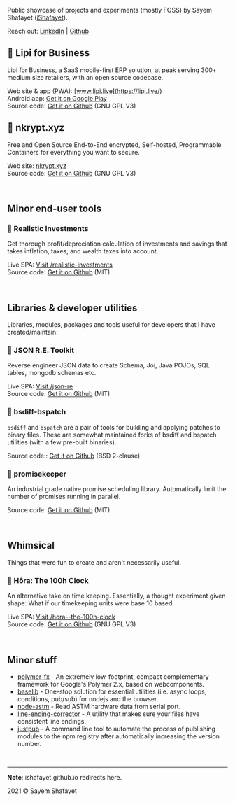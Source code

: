 <!-- # ishafayet.me -->

Public showcase of projects and experiments (mostly FOSS) by Sayem Shafayet ([iShafayet](https://github.com/iShafayet)).

Reach out: [LinkedIn](https://www.linkedin.com/in/sayemshafayet/) &#124; [Github](https://github.com/iShafayet)


## 🔷 Lipi for Business
Lipi for Business, a SaaS mobile-first ERP solution, at peak serving 300+ medium size retailers, with an open source codebase. 

Web site & app (PWA): [www.lipi.live](https://lipi.live/) <br>
Android app: [Get it on Google Play](https://play.google.com/store/apps/details?id=live.lipi.lipilite&hl=en&gl=US) <br>
Source code: [Get it on Github](https://github.com/anvilglobaldynamics/torque) (GNU GPL V3)<br>

## 🔷 nkrypt.xyz
Free and Open Source End-to-End encrypted, Self-hosted, Programmable Containers for everything you want to secure.

Web site: [nkrypt.xyz](https://nkrypt.xyz/) <br>
Source code: [Get it on Github](https://github.com/nkrypt-xyz) (GNU GPL V3)<br>

<br/>

## Minor end-user tools

### 🔷 Realistic Investments
Get thorough profit/depreciation calculation of investments and savings that takes inflation, taxes, and wealth taxes into account.

Live SPA: [Visit /realistic-investments](https://ishafayet.me/realistic-investments) <br>
Source code: [Get it on Github](https://github.com/iShafayet/realistic-investments) (MIT)

<br/>

## Libraries & developer utilities

Libraries, modules, packages and tools useful for developers that I have created/maintain:

### 🔷 JSON R.E. Toolkit
Reverse engineer JSON data to create Schema, Joi, Java POJOs, SQL tables, mongodb schemas etc.

Live SPA: [Visit /json-re](https://ishafayet.me/json-re) <br>
Source code: [Get it on Github](https://github.com/iShafayet/json-re) (MIT)

### 🔷 bsdiff-bspatch

`bsdiff` and `bspatch` are a pair of tools for building and applying patches to binary files. These are somewhat maintained forks of bsdiff and bspatch utilities (with a few pre-built binaries).

Source code:: [Get it on Github](https://github.com/iShafayet/bsdiff-bspatch) (BSD 2-clause)

<!-- ### 🔷 atomicdb
A compact browser-based database engine that runs guaranteed atomic operations with additional support for encryption and compression.

Source code: [Get it on Github](https://github.com/iShafayet/atomicdb) (MIT) -->

### 🔷 promisekeeper

An industrial grade native promise scheduling library. Automatically limit the number of promises running in parallel.

Source code: [Get it on Github](https://github.com/iShafayet/promisekeeper) (MIT)


<br/>

## Whimsical 

Things that were fun to create and aren't necessarily useful.

### 🔷 Hṓra: The 100h Clock
An alternative take on time keeping. Essentially, a thought experiment given shape: What if our timekeeping units were base 10 based. 

Live SPA: [Visit /hora--the-100h-clock](https://ishafayet.me/hora--the-100h-clock/) <br>
Source code: [Get it on Github](https://github.com/iShafayet/hora--the-100h-clock) (GNU GPL V3)

<br/>

## Minor stuff

* [polymer-fx](https://github.com/iShafayet/polymer-fx) - An extremely low-footprint, compact complementary framework for Google's Polymer 2.x, based on webcomponents.
* [baselib](https://github.com/iShafayet/baselib) - One-stop solution for essential utilities (i.e. async loops, conditions, pub/sub) for nodejs and the browser.
* [node-astm](https://github.com/iShafayet/node-astm) - Read ASTM hardware data from serial port.
* [line-ending-corrector](https://github.com/iShafayet/line-ending-corrector) - A utility that makes sure your files have consistent line endings.
* [justpub](https://github.com/iShafayet/justpub) - A command line tool to automate the process of publishing modules to the npm registry after automatically increasing the version number.

<br>

---

**Note**: ishafayet.github.io redirects here.

2021 © Sayem Shafayet

